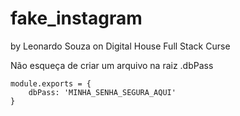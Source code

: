 fake_instagram
===============

by Leonardo Souza on Digital House Full Stack Curse

Não esqueça de criar um arquivo na raiz .dbPass

    module.exports = {
        dbPass: 'MINHA_SENHA_SEGURA_AQUI'
    }


